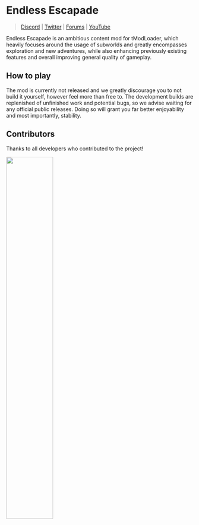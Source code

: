 # Endless Escapade 
> [Discord](https://discord.gg/aFnqEFB) | [Twitter](https://twitter.com/ProjectEEMod) | [Forums](https://forums.terraria.org/index.php?threads/endless-escapade.98739/) | [YouTube](https://www.youtube.com/@endlessescapade4859)

Endless Escapade is an ambitious content mod for tModLoader, which heavily focuses around the usage of subworlds and greatly encompasses exploration and new adventures, while also enhancing previously existing features and overall improving general quality of gameplay.

## How to play
The mod is currently not released and we greatly discourage you to not build it yourself, however feel more than free to. The development builds are replenished of unfinished work and potential bugs, so we advise waiting for any official public releases. Doing so will grant you far better enjoyability and most importantly, stability.

## Contributors
Thanks to all developers who contributed to the project!

<a href="https://github.com/EndlessEscapade/EndlessEscapade/graphs/contributors">
  <img src="https://contrib.rocks/image?repo=EndlessEscapade/EndlessEscapade&max=900&columns=20" width="50%" height="50%"/>
</a>
